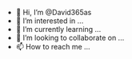 - 👋 Hi, I’m @David365as
- 👀 I’m interested in ...
- 🌱 I’m currently learning ...
- 💞️ I’m looking to collaborate on ...
- 📫 How to reach me ...

<!---
David365as/David365as is a ✨ special ✨ repository because its `README.md` (this file) appears on your GitHub profile.
You can click the Preview link to take a look at your changes.
--->
